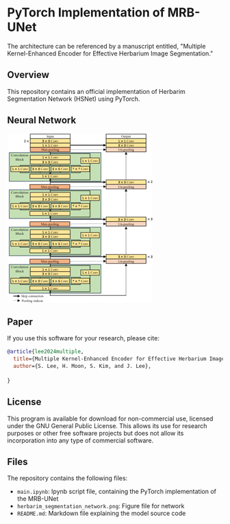 # PyTorch Implementation of MRB-UNet
 
The architecture can be referenced by a manuscript entitled, "Multiple Kernel-Enhanced Encoder for Effective Herbarium Image Segmentation." 

## Overview
This repository contains an official implementation of Herbarim Segmentation Network (HSNet) using PyTorch.<br/>


## Neural Network
![Local Image](herbarim_segmentation_network.png "herbarim_segmentation_network")
## Paper
If you use this software for your research, please cite:

```bibtex
@article{lee2024multiple,
  title={Multiple Kernel-Enhanced Encoder for Effective Herbarium Image Segmentation},
  author={S. Lee, H. Moon, S. Kim, and J. Lee},
  
}
```

## License
This program is available for download for non-commercial use, licensed under the GNU General Public License. This allows its use for research purposes or other free software projects but does not allow its incorporation into any type of commercial software.

## Files
The repository contains the following files:
- `main.ipynb`: Ipynb script file, containing the PyTorch implementation of the MRB-UNet
- `herbarim_segmentation_network.png`: Figure file for network
- `README.md`: Markdown file explaining the model source code


